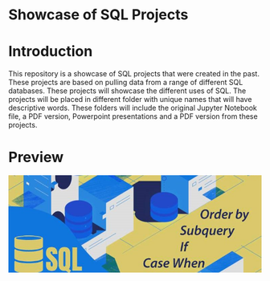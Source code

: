 # Showcase of SQL Projects

# Introduction

This repository is a showcase of SQL projects that were created in the past. These projects are based on pulling data from a range of different SQL databases. These projects will showcase the different uses of SQL. The projects will be placed in different folder with unique names that will have descriptive words. These folders will include the original Jupyter Notebook file, a PDF version, Powerpoint presentations and a PDF version from these projects.   

# Preview

![Preview of this project.](https://github.com/micgonzalez/Showcase-of-SQL-Projects/blob/main/SQL_data_science.jpg)
